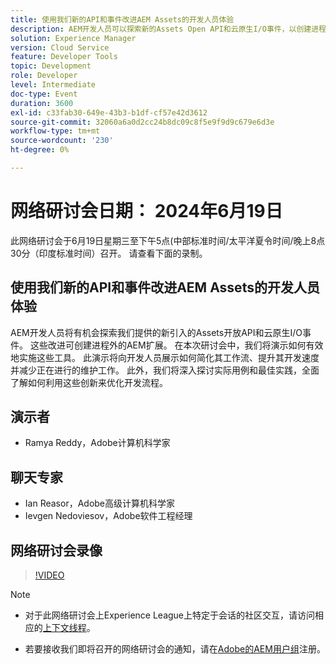 ```yaml
---
title: 使用我们新的API和事件改进AEM Assets的开发人员体验
description: AEM开发人员可以探索新的Assets Open API和云原生I/O事件，以创建进程外的AEM扩展，简化工作流，提高开发速度并减少维护，同时演示实用用例和最佳实践。
solution: Experience Manager
version: Cloud Service
feature: Developer Tools
topic: Development
role: Developer
level: Intermediate
doc-type: Event
duration: 3600
exl-id: c33fab30-649e-43b3-b1df-cf57e42d3612
source-git-commit: 32060a6a0d2cc24b8dc09c8f5e9f9d9c679e6d3e
workflow-type: tm+mt
source-wordcount: '230'
ht-degree: 0%

---
```


# 网络研讨会日期： 2024年6月19日

此网络研讨会于6月19日星期三至下午5点(中部标准时间/太平洋夏令时间/晚上8点30分（印度标准时间）召开。 请查看下面的录制。

## 使用我们新的API和事件改进AEM Assets的开发人员体验

AEM开发人员将有机会探索我们提供的新引入的Assets开放API和云原生I/O事件。 这些改进可创建进程外的AEM扩展。 在本次研讨会中，我们将演示如何有效地实施这些工具。 此演示将向开发人员展示如何简化其工作流、提升其开发速度并减少正在进行的维护工作。 此外，我们将深入探讨实际用例和最佳实践，全面了解如何利用这些创新来优化开发流程。

## 演示者

* Ramya Reddy，Adobe计算机科学家

## 聊天专家

* Ian Reasor，Adobe高级计算机科学家
* Ievgen Nedoviesov，Adobe软件工程经理

## 网络研讨会录像

>[!VIDEO](https://video.tv.adobe.com/v/3430198)

>[!NOTE]
> 
>* 对于此网络研讨会上Experience League上特定于会话的社区交互，请访问相应的[上下文线程](https://adobe.ly/3UQXwFO)。
>
>* 若要接收我们即将召开的网络研讨会的通知，请在[Adobe的AEM用户组](https://aem-augs.adobe.com/)注册。
